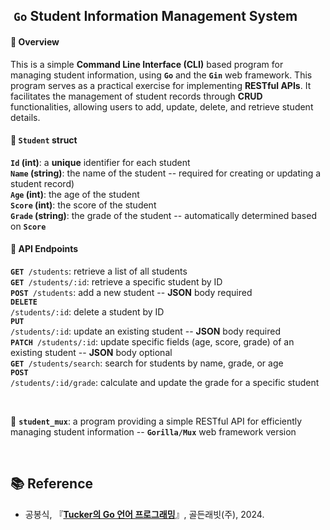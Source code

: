 <h2>&nbsp;<code>Go</code>&nbsp;Student Information Management System</h2>

#### 📖 Overview
This is a simple <b>Command Line Interface (CLI)</b> based program for managing student information, using <code><b>Go</b></code> and the <code><b>Gin</b></code> web framework. This program serves as a practical exercise for implementing <b>RESTful APIs</b>. It facilitates the management of student records through <b>CRUD</b> functionalities, allowing users to add, update, delete, and retrieve student details.

#### 📜 `Student` struct
<b><code>Id</code> (int)</b>: a <b>unique</b> identifier for each student<br>
<b><code>Name</code> (string)</b>: the name of the student -- required for creating or updating a student record)<br>
<b><code>Age</code> (int)</b>: the age of the student<br>
<b><code>Score</code> (int)</b>: the score of the student<br>
<b><code>Grade</code> (string)</b>: the grade of the student -- automatically determined based on <code><b>Score</b></code>

#### 📜 API Endpoints

<code><b>GET</b> /students</code>: retrieve a list of all students<br>
<code><b>GET</b> /students/:id</code>: retrieve a specific student by ID<br>
<code><b>POST</b> /students</code>: add a new student -- <b>JSON</b> body required<br>
<code><b>DELETE</b> /students/:id</code>: delete a student by ID<br>
<code><b>PUT</b> /students/:id</code>: update an existing student -- <b>JSON</b> body required<br>
<code><b>PATCH</b> /students/:id</code>: update specific fields (age, score, grade) of an existing student -- <b>JSON</b> body optional<br>
<code><b>GET</b> /students/search</code>: search for students by name, grade, or age<br>
<code><b>POST</b> /students/:id/grade</code>: calculate and update the grade for a specific student<br>

<br>

📌 <code><b>student_mux</b></code>: a program providing a simple RESTful API for efficiently managing student information -- <code><b>Gorilla/Mux</b></code> web framework version

<br>

## 📚 Reference
- 공봉식, 『[<b>Tucker의 Go 언어 프로그래밍</b>](https://product.kyobobook.co.kr/detail/S000213858928)』, 골든래빗(주), 2024.

<br>
<br>
